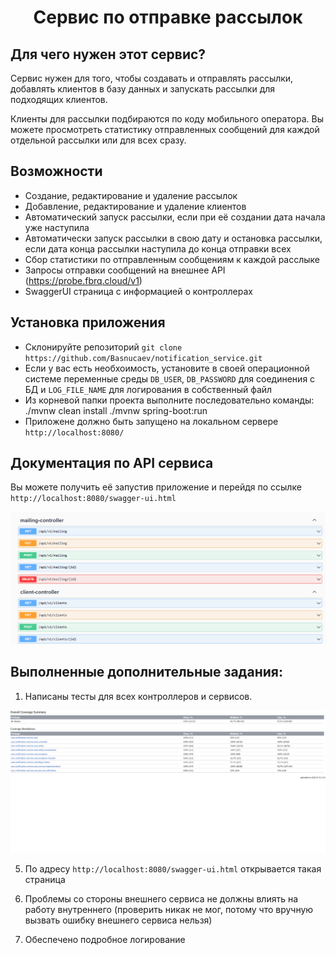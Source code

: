 <h1 align="center">Сервис по отправке рассылок</h1>

## Для чего нужен этот сервис?

Сервис нужен для того, чтобы создавать и отправлять рассылки, добавлять клиентов в базу данных и запускать рассылки для подходящих клиентов.

Клиенты для рассылки подбираются по коду мобильного оператора. Вы можете просмотреть статистику отправленных сообщений для каждой отдельной рассылки или для всех сразу.

## Возможности

- Создание, редактирование и удаление рассылок
- Добавление, редактирование и удаление клиентов
- Автоматический запуск рассылки, если при её создании дата начала уже наступила
- Автоматически запуск рассылки в свою дату и остановка рассылки, если дата конца рассылки наступила до конца отправки всех
- Сбор статистики по отправленным сообщениям к каждой расслыке
- Запросы отправки сообщений на внешнее API (https://probe.fbrq.cloud/v1)
- SwaggerUI страница с информацией о контроллерах

## Установка приложения
- Склонируйте репозиторий `git clone https://github.com/Basnucaev/notification_service.git`
- Если у вас есть необхоимость, установите в своей операционной системе переменные среды `DB_USER`, `DB_PASSWORD` для соединения с БД и `LOG_FILE_NAME` для логирования в собственный файл
- Из корневой папки проекта выполните последовательно команды:
./mvnw clean install
./mvnw spring-boot:run
- Приложене должно быть запущено на локальном сервере `http://localhost:8080/`

## Документация по API сервиса

Вы можете получить её запустив приложение и перейдя по ссылке `http://localhost:8080/swagger-ui.html`

![swagger-screen-shot](images/swagger-ui.png)

## Выполненные дополнительные задания:

1. Написаны тесты для всех контроллеров и сервисов. 

![tests-screen-shot](images/coverage-report.png)

5. По адресу `http://localhost:8080/swagger-ui.html` открывается такая страница

9. Проблемы со стороны внешнего сервиса не должны влиять на работу внутреннего (проверить никак не мог, потому что вручную вызвать ошибку внешнего сервиса нельзя)

12. Обеспечено подробное логирование

